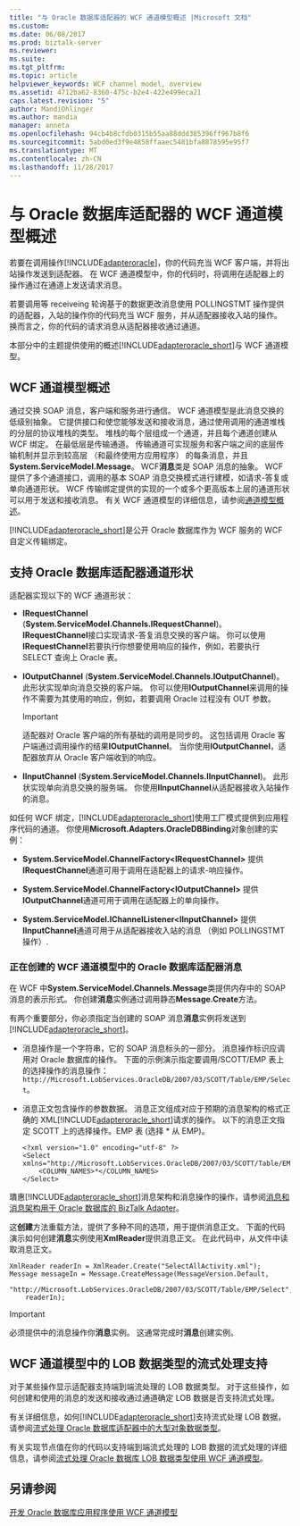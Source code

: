 ```yaml
---
title: "与 Oracle 数据库适配器的 WCF 通道模型概述 |Microsoft 文档"
ms.custom: 
ms.date: 06/08/2017
ms.prod: biztalk-server
ms.reviewer: 
ms.suite: 
ms.tgt_pltfrm: 
ms.topic: article
helpviewer_keywords: WCF channel model, overview
ms.assetid: 4712ba62-8360-475c-b2e4-422e499eca21
caps.latest.revision: "5"
author: MandiOhlinger
ms.author: mandia
manager: anneta
ms.openlocfilehash: 94cb4b8cfdb0315b55aa88ddd385396ff967b8f6
ms.sourcegitcommit: 5abd0ed3f9e4858ffaaec5481bfa8878595e95f7
ms.translationtype: MT
ms.contentlocale: zh-CN
ms.lasthandoff: 11/28/2017
---
```

# <a name="overview-of-the-wcf-channel-model-with-the-oracle-database-adapter"></a>与 Oracle 数据库适配器的 WCF 通道模型概述
若要在调用操作[!INCLUDE[adapteroracle](../../includes/adapteroracle-md.md)]，你的代码充当 WCF 客户端，并将出站操作发送到适配器。 在 WCF 通道模型中，你的代码时，将调用在适配器上的操作通过在通道上发送请求消息。  
  
 若要调用等 receiveing 轮询基于的数据更改消息使用 POLLINGSTMT 操作提供的适配器，入站的操作你的代码充当 WCF 服务，并从适配器接收入站的操作。 换而言之，你的代码的请求消息从适配器接收通过通道。  
  
 本部分中的主题提供使用的概述[!INCLUDE[adapteroracle_short](../../includes/adapteroracle-short-md.md)]与 WCF 通道模型。  
  
## <a name="wcf-channel-model-overview"></a>WCF 通道模型概述  
 通过交换 SOAP 消息，客户端和服务进行通信。 WCF 通道模型是此消息交换的低级别抽象。 它提供接口和使您能够发送和接收消息，通过使用调用的通道堆栈的分层的协议堆栈的类型。 堆栈的每个层组成一个通道，并且每个通道创建从 WCF 绑定。 在最低层是传输通道。 传输通道可实现服务和客户端之间的底层传输机制并显示到较高层 （和最终使用方应用程序） 的每条消息，并且**System.ServiceModel.Message**。 WCF**消息**类是 SOAP 消息的抽象。 WCF 提供了多个通道接口，调用的基本 SOAP 消息交换模式进行建模，如请求-答复或单向通道形状。 WCF 传输绑定提供的实现的一个或多个更高版本上层的通道形状可以用于发送和接收消息。 有关 WCF 通道模型的详细信息，请参阅[通道模型概述](https://msdn.microsoft.com/library/ms729840.aspx)。   
  
 [!INCLUDE[adapteroracle_short](../../includes/adapteroracle-short-md.md)]是公开 Oracle 数据库作为 WCF 服务的 WCF 自定义传输绑定。  
  
## <a name="supported-channel-shapes-for-the-oracle-database-adapter"></a>支持 Oracle 数据库适配器通道形状  
 适配器实现以下的 WCF 通道形状：  
  
-   **IRequestChannel** (**System.ServiceModel.Channels.IRequestChannel**)。 **IRequestChannel**接口实现请求-答复消息交换的客户端。 你可以使用**IRequestChannel**若要执行你想要使用响应的操作，例如，若要执行 SELECT 查询上 Oracle 表。  
  
-   **IOutputChannel** (**System.ServiceModel.Channels.IOutputChannel**)。 此形状实现单向消息交换的客户端。 你可以使用**IOutputChannel**来调用的操作不需要为其使用的响应，例如，若要调用 Oracle 过程没有 OUT 参数。  
  
    > [!IMPORTANT]
    >  适配器对 Oracle 客户端的所有基础的调用是同步的。 这包括调用 Oracle 客户端通过调用操作的结果**IOutputChannel**。 当你使用**IOutputChannel**，适配器放弃从 Oracle 客户端收到的响应。  
  
-   **IInputChannel** (**System.ServiceModel.Channels.IInputChannel**)。 此形状实现单向消息交换的服务端。 你使用**IInputChannel**从适配器接收入站操作的消息。  
  
 如任何 WCF 绑定，[!INCLUDE[adapteroracle_short](../../includes/adapteroracle-short-md.md)]使用工厂模式提供到应用程序代码的通道。 你使用**Microsoft.Adapters.OracleDBBinding**对象创建的实例：  
  
-   **System.ServiceModel.ChannelFactory\<IRequestChannel\>** 提供**IRequestChannel**通道可用于调用在适配器上的请求-响应操作。  
  
-   **System.ServiceModel.ChannelFactory\<IOutputChannel\>** 提供**IOutputChannel**通道可用于调用在适配器上的单向操作。  
  
-   **System.ServiceModel.IChannelListener\<IInputChannel\>** 提供**IInputChannel**通道可用于从适配器接收入站的消息 （例如 POLLINGSTMT 操作）.  
  
### <a name="creating-messages-for-the-oracle-database-adapter-in-the-wcf-channel-model"></a>正在创建的 WCF 通道模型中的 Oracle 数据库适配器消息  
 在 WCF 中**System.ServiceModel.Channels.Message**类提供内存中的 SOAP 消息的表示形式。 你创建**消息**实例通过调用静态**Message.Create**方法。  
  
 有两个重要部分，你必须指定当创建的 SOAP 消息**消息**实例将发送到[!INCLUDE[adapteroracle_short](../../includes/adapteroracle-short-md.md)]。  
  
-   消息操作是一个字符串，它的 SOAP 消息标头的一部分。 消息操作标识应调用对 Oracle 数据库的操作。 下面的示例演示指定要调用/SCOTT/EMP 表上的选择操作的消息操作： `http://Microsoft.LobServices.OracleDB/2007/03/SCOTT/Table/EMP/Select`。  
  
-   消息正文包含操作的参数数据。 消息正文组成对应于预期的消息架构的格式正确的 XML[!INCLUDE[adapteroracle_short](../../includes/adapteroracle-short-md.md)]请求的操作。 以下的消息正文指定 SCOTT 上的选择操作。EMP 表 (选择 * 从 EMP)。  
  
    ```  
    <?xml version="1.0" encoding="utf-8" ?>  
    <Select xmlns="http://Microsoft.LobServices.OracleDB/2007/03/SCOTT/Table/EMP">  
        <COLUMN_NAMES>*</COLUMN_NAMES>  
    </Select>  
    ```  
  
 璝惠[!INCLUDE[adapteroracle_short](../../includes/adapteroracle-short-md.md)]消息架构和消息操作的操作，请参阅[消息和消息架构用于 Oracle 数据库的 BizTalk Adapter](../../adapters-and-accelerators/adapter-oracle-database/messages-and-message-schemas-for-biztalk-adapter-for-oracle-database.md)。  
  
 这**创建**方法重载方法，提供了多种不同的选项，用于提供消息正文。 下面的代码演示如何创建**消息**实例使用**XmlReader**提供消息正文。 在此代码中，从文件中读取消息正文。  
  
```  
XmlReader readerIn = XmlReader.Create("SelectAllActivity.xml");  
Message messageIn = Message.CreateMessage(MessageVersion.Default,  
    "http://Microsoft.LobServices.OracleDB/2007/03/SCOTT/Table/EMP/Select",  
    readerIn);  
```  
  
> [!IMPORTANT]
>  必须提供中的消息操作你**消息**实例。 这通常完成时**消息**创建实例。  
  
## <a name="streaming-support-for-lob-data-types-in-the-wcf-channel-model"></a>WCF 通道模型中的 LOB 数据类型的流式处理支持  
 对于某些操作显示适配器支持端到端流处理的 LOB 数据类型。 对于这些操作，如何创建和使用的消息的发送和接收通过通道确定 LOB 数据是否支持流式处理。  
  
 有关详细信息，如何[!INCLUDE[adapteroracle_short](../../includes/adapteroracle-short-md.md)]支持流式处理 LOB 数据，请参阅[流式处理 Oracle 数据库适配器中的大型对象数据类型](../../adapters-and-accelerators/adapter-oracle-database/streaming-large-object-data-types-in-oracle-database-adapter.md)。  
  
 有关实现节点值在你的代码以支持端到端流式处理的 LOB 数据的流式处理的详细信息，请参阅[流式处理 Oracle 数据库 LOB 数据类型使用 WCF 通道模型](../../adapters-and-accelerators/adapter-oracle-database/streaming-oracle-database-lob-data-types-using-the-wcf-channel-model.md)。  
  
## <a name="see-also"></a>另请参阅  
 [开发 Oracle 数据库应用程序使用 WCF 通道模型](../../adapters-and-accelerators/adapter-oracle-database/develop-oracle-database-applications-using-the-wcf-channel-model.md)